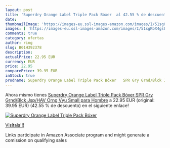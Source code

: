 ```yaml
---
layout: post
title: 'Superdry Orange Label Triple Pack Bóxer  al 42.55 % de descuento'
date: 
thumbnailImage: 'https://images-eu.ssl-images-amazon.com/images/I/51sgKbX4gsL._SL200_.jpg'
images: [ 'https://images-eu.ssl-images-amazon.com/images/I/51sgKbX4gsL._SL200_.jpg' ]
comments: true
category: ofertas
author: ring
slug: B01H392378
description:
actualPrice: 22.95 EUR
currency: EUR
price: 22.95
comparePrice: 39.95 EUR
inStock: true
prodname: Superdry Orange Label Triple Pack Bóxer   SPR Gry Grnd/Blck Jsp/HAV Orng Vyu   Small para Hombre
---
```


Ahora mismo tienes [Superdry Orange Label Triple Pack Bóxer   SPR Gry Grnd/Blck Jsp/HAV Orng Vyu   Small para Hombre](https://www.amazon.es/dp/B01H392378/?tag=tolees-21) a 22.95 EUR (original: 39.95 EUR) (42.55 %  de descuento) en el siguiente enlace!

[![Superdry Orange Label Triple Pack Bóxer ](https://images-eu.ssl-images-amazon.com/images/I/51sgKbX4gsL._SL200_.jpg)](https://www.amazon.es/dp/B01H392378/?tag=tolees-21)

[Visítala!!!](https://www.amazon.es/dp/B01H392378/?tag=tolees-21)

Links participate in Amazon Associate program and might generate a comission on qualifying sales
